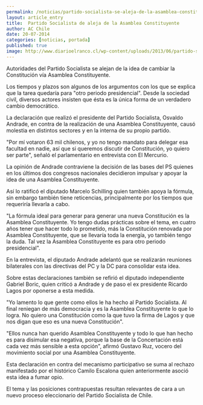 ```yaml
---
permalink: /noticias/partido-socialista-se-aleja-de-la-asamblea-constituyente.html
layout: article_entry
title:  Partido Socialista de aleja de la Asamblea Constituyente
author: AC Chile
date: 20-07-2014
categories: [noticias, portada]
published: true
image: http://www.diarioelranco.cl/wp-content/uploads/2013/06/partido-socialista-logotipo.jpg
---
```


Autoridades del Partido Socialista se alejan de la idea de cambiar la Constitución vía Asamblea Constituyente. 

Los tiempos y plazos son algunos de los argumentos con los que se explica que la tarea quedaría para "otro periodo presidencial". Desde la sociedad civil, diversos actores insisten que ésta es la única forma de un verdadero cambio democrático.

La declaración que realizó el presidente del Partido Socialista, Osvaldo Andrade, en contra de la realización de una Asamblea Constituyente, causó molestia en distintos sectores y en la interna de su propio partido.

"Por mí votaron 63 mil chilenos, y yo no tengo mandato para delegar esa facultad en nadie, así que si queremos discutir de Constitución, yo quiero ser parte", señaló el parlamentario en entrevista con El Mercurio.

La opinión de Andrade contraviene la decisión de las bases del PS quienes en los últimos dos congresos nacionales decidieron impulsar y apoyar la idea de una Asamblea Constituyente.

Así lo ratificó el diputado Marcelo Schilling quien también apoya la fórmula, sin embargo también tiene reticencias, principalmente por los tiempos que requeriría llevarla a cabo.

"La fórmula ideal para generar para generar una nueva Constitución es la Asamblea Constituyente. Yo tengo dudas prácticas sobre el tema, en cuatro años tener que hacer todo lo prometido, más la Constitución renovada por Asamblea Constituyente, que se llevaría toda la energía, yo también tengo la duda. Tal vez la Asamblea Constituyente es para otro periodo presidencial".

En la entrevista, el diputado Andrade adelantó que se realizarán reuniones bilaterales con las directivas del PC y la DC para consolidar esta idea.

Sobre estas declaraciones también se refirió el diputado independiente Gabriel Boric, quien criticó a Andrade y de paso el ex presidente Ricardo Lagos por oponerse a esta medida.

"Yo lamento lo que gente como ellos le ha hecho al Partido Socialista. Al final reniegan de más democracia y es la Asamblea Constituyente lo que lo logra. No quiero una Constitución como la que tuvo la firma de Lagos y que nos digan que eso es una nueva Constitución".

"Ellos nunca han querido Asamblea Constituyente y todo lo que han hecho es para disimular esa negativa, porque la base de la Concertación está cada vez más sensible a esta opción", afirmó Gustavo Ruz, vocero del movimiento social por una Asamblea Constituyente.

Esta declaración en contra del mecanismo participativo se suma al rechazo manifestado por el histórico Camilo Escalona quien anteriormente asoció esta idea a fumar opio.

El tema y las posiciones contrapuestas resultan relevantes de cara a un nuevo proceso eleccionario del Partido Socialista de Chile.